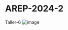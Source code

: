 # AREP-2024-2

Taller-6
![image](https://github.com/user-attachments/assets/d545ff75-39fb-41cc-b88a-e975b38fb17a)
